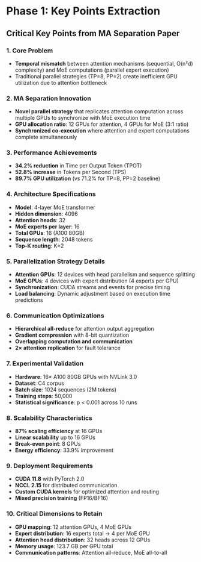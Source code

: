 # Phase 1: Key Points Extraction

## Critical Key Points from MA Separation Paper

### 1. Core Problem
- **Temporal mismatch** between attention mechanisms (sequential, O(n²d) complexity) and MoE computations (parallel expert execution)
- Traditional parallel strategies (TP=8, PP=2) create inefficient GPU utilization due to attention bottleneck

### 2. MA Separation Innovation
- **Novel parallel strategy** that replicates attention computation across multiple GPUs to synchronize with MoE execution time
- **GPU allocation ratio**: 12 GPUs for attention, 4 GPUs for MoE (3:1 ratio)
- **Synchronized co-execution** where attention and expert computations complete simultaneously

### 3. Performance Achievements
- **34.2% reduction** in Time per Output Token (TPOT)
- **52.8% increase** in Tokens per Second (TPS)
- **89.7% GPU utilization** (vs 71.2% for TP=8, PP=2 baseline)

### 4. Architecture Specifications
- **Model**: 4-layer MoE transformer
- **Hidden dimension**: 4096
- **Attention heads**: 32
- **MoE experts per layer**: 16
- **Total GPUs**: 16 (A100 80GB)
- **Sequence length**: 2048 tokens
- **Top-K routing**: K=2

### 5. Parallelization Strategy Details
- **Attention GPUs**: 12 devices with head parallelism and sequence splitting
- **MoE GPUs**: 4 devices with expert distribution (4 experts per GPU)
- **Synchronization**: CUDA streams and events for precise timing
- **Load balancing**: Dynamic adjustment based on execution time predictions

### 6. Communication Optimizations
- **Hierarchical all-reduce** for attention output aggregation
- **Gradient compression** with 8-bit quantization
- **Overlapping computation and communication**
- **2× attention replication** for fault tolerance

### 7. Experimental Validation
- **Hardware**: 16× A100 80GB GPUs with NVLink 3.0
- **Dataset**: C4 corpus
- **Batch size**: 1024 sequences (2M tokens)
- **Training steps**: 50,000
- **Statistical significance**: p < 0.001 across 10 runs

### 8. Scalability Characteristics
- **87% scaling efficiency** at 16 GPUs
- **Linear scalability** up to 16 GPUs
- **Break-even point**: 8 GPUs
- **Energy efficiency**: 33.9% improvement

### 9. Deployment Requirements
- **CUDA 11.8** with PyTorch 2.0
- **NCCL 2.15** for distributed communication
- **Custom CUDA kernels** for optimized attention and routing
- **Mixed precision training** (FP16/BF16)

### 10. Critical Dimensions to Retain
- **GPU mapping**: 12 attention GPUs, 4 MoE GPUs
- **Expert distribution**: 16 experts total → 4 per MoE GPU
- **Attention head distribution**: 32 heads across 12 GPUs
- **Memory usage**: 123.7 GB per GPU total
- **Communication patterns**: Attention all-reduce, MoE all-to-all